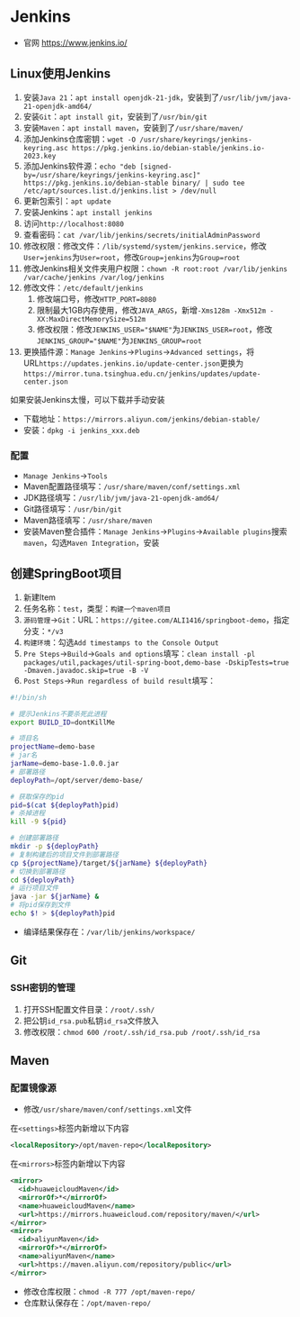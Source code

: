 # Jenkins

- 官网 <https://www.jenkins.io/>

## Linux使用Jenkins

1. 安装`Java 21`：`apt install openjdk-21-jdk`，安装到了`/usr/lib/jvm/java-21-openjdk-amd64/`
2. 安装`Git`：`apt install git`，安装到了`/usr/bin/git`
3. 安装`Maven`：`apt install maven`，安装到了`/usr/share/maven/`
4. 添加Jenkins仓库密钥：`wget -O /usr/share/keyrings/jenkins-keyring.asc https://pkg.jenkins.io/debian-stable/jenkins.io-2023.key`
5. 添加Jenkins软件源：`echo "deb [signed-by=/usr/share/keyrings/jenkins-keyring.asc]" https://pkg.jenkins.io/debian-stable binary/ | sudo tee /etc/apt/sources.list.d/jenkins.list > /dev/null`
6. 更新包索引：`apt update`
7. 安装Jenkins：`apt install jenkins`
8. 访问`http://localhost:8080`
9. 查看密码：`cat /var/lib/jenkins/secrets/initialAdminPassword`
10. 修改权限：修改文件：`/lib/systemd/system/jenkins.service`，修改`User=jenkins`为`User=root`，修改`Group=jenkins`为`Group=root`
11. 修改Jenkins相关文件夹用户权限：`chown -R root:root /var/lib/jenkins /var/cache/jenkins /var/log/jenkins`
12. 修改文件：`/etc/default/jenkins`
    1. 修改端口号，修改`HTTP_PORT=8080`
    2. 限制最大1GB内存使用，修改`JAVA_ARGS`，新增`-Xms128m -Xmx512m -XX:MaxDirectMemorySize=512m`
    3. 修改权限：修改`JENKINS_USER="$NAME"`为`JENKINS_USER=root`，修改`JENKINS_GROUP="$NAME"`为`JENKINS_GROUP=root`
13. 更换插件源：`Manage Jenkins`->`Plugins`->`Advanced settings`，将URL`https://updates.jenkins.io/update-center.json`更换为`https://mirror.tuna.tsinghua.edu.cn/jenkins/updates/update-center.json`

如果安装Jenkins太慢，可以下载并手动安装

- 下载地址：`https://mirrors.aliyun.com/jenkins/debian-stable/`
- 安装：`dpkg -i jenkins_xxx.deb`

### 配置

- `Manage Jenkins`->`Tools`
- Maven配置路径填写：`/usr/share/maven/conf/settings.xml`
- JDK路径填写：`/usr/lib/jvm/java-21-openjdk-amd64/`
- Git路径填写：`/usr/bin/git`
- Maven路径填写：`/usr/share/maven`
- 安装Maven整合插件：`Manage Jenkins`->`Plugins`->`Available plugins`搜索`maven`，勾选`Maven Integration`，安装

## 创建SpringBoot项目

1. 新建Item
2. 任务名称：`test`，类型：`构建一个maven项目`
3. `源码管理`->`Git`：URL：`https://gitee.com/ALI1416/springboot-demo`，指定分支：`*/v3`
4. `构建环境`：勾选`Add timestamps to the Console Output`
5. `Pre Steps`->`Build`->`Goals and options`填写：`clean install -pl packages/util,packages/util-spring-boot,demo-base -DskipTests=true -Dmaven.javadoc.skip=true -B -V`
6. `Post Steps`->`Run regardless of build result`填写：

```sh
#!/bin/sh

# 提示Jenkins不要杀死此进程
export BUILD_ID=dontKillMe

# 项目名
projectName=demo-base
# jar名
jarName=demo-base-1.0.0.jar
# 部署路径
deployPath=/opt/server/demo-base/

# 获取保存的pid
pid=$(cat ${deployPath}pid)
# 杀掉进程
kill -9 ${pid}

# 创建部署路径
mkdir -p ${deployPath}
# 复制构建后的项目文件到部署路径
cp ${projectName}/target/${jarName} ${deployPath}
# 切换到部署路径
cd ${deployPath}
# 运行项目文件
java -jar ${jarName} &
# 将pid保存到文件
echo $! > ${deployPath}pid
```

- 编译结果保存在：`/var/lib/jenkins/workspace/`

## Git

### SSH密钥的管理

1. 打开SSH配置文件目录：`/root/.ssh/`
2. 把公钥`id_rsa.pub`私钥`id_rsa`文件放入
3. 修改权限：`chmod 600 /root/.ssh/id_rsa.pub /root/.ssh/id_rsa`

## Maven

### 配置镜像源

- 修改`/usr/share/maven/conf/settings.xml`文件

在`<settings>`标签内新增以下内容

```xml
<localRepository>/opt/maven-repo</localRepository>
```

在`<mirrors>`标签内新增以下内容

```xml
<mirror>
  <id>huaweicloudMaven</id>
  <mirrorOf>*</mirrorOf>
  <name>huaweicloudMaven</name>
  <url>https://mirrors.huaweicloud.com/repository/maven/</url>
</mirror>
<mirror>
  <id>aliyunMaven</id>
  <mirrorOf>*</mirrorOf>
  <name>aliyunMaven</name>
  <url>https://maven.aliyun.com/repository/public</url>
</mirror>
```

- 修改仓库权限：`chmod -R 777 /opt/maven-repo/`
- 仓库默认保存在：`/opt/maven-repo/`
